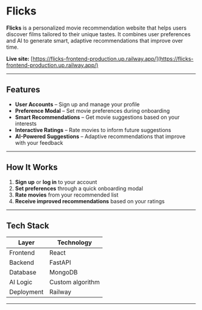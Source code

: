 
# Flicks

**Flicks** is a personalized movie recommendation website that helps users discover films tailored to their unique tastes. It combines user preferences and AI to generate smart, adaptive recommendations that improve over time.

**Live site:** [https://flicks-frontend-production.up.railway.app/](https://flicks-frontend-production.up.railway.app/)

---

## Features

- **User Accounts** – Sign up and manage your profile
- **Preference Modal** – Set movie preferences during onboarding
- **Smart Recommendations** – Get movie suggestions based on your interests
- **Interactive Ratings** – Rate movies to inform future suggestions
- **AI-Powered Suggestions** – Adaptive recommendations that improve with your feedback

---

## How It Works

1. **Sign up** or **log in** to your account
2. **Set preferences** through a quick onboarding modal
3. **Rate movies** from your recommended list
4. **Receive improved recommendations** based on your ratings

---

## Tech Stack

| Layer       | Technology      |
|-------------|-----------------|
| Frontend    | React           |
| Backend     | FastAPI         |
| Database    | MongoDB         |
| AI Logic    | Custom algorithm |
| Deployment  | Railway         |

---

